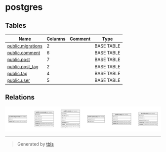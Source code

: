 # postgres

## Tables

| Name | Columns | Comment | Type |
| ---- | ------- | ------- | ---- |
| [public.migrations](public.migrations.md) | 2 |  | BASE TABLE |
| [public.comment](public.comment.md) | 6 |  | BASE TABLE |
| [public.post](public.post.md) | 7 |  | BASE TABLE |
| [public.post_tag](public.post_tag.md) | 2 |  | BASE TABLE |
| [public.tag](public.tag.md) | 4 |  | BASE TABLE |
| [public.user](public.user.md) | 5 |  | BASE TABLE |

## Relations

![er](schema.svg)

---

> Generated by [tbls](https://github.com/k1LoW/tbls)

